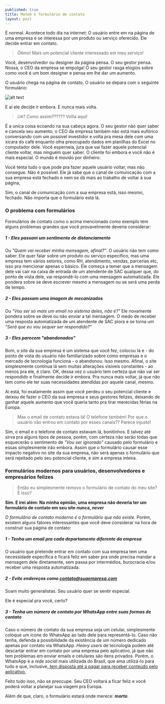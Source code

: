 ```yaml
---
published: true
title: Matem o formulário de contato
layout: post
---
```


É normal.  Acontece todo dia na internet: O usuário entre em na página de uma empresa e se interessa por um produto ou serviço oferecido. Ele decide entrar em contato.

> Ótimo! Mais um potencial cliente interessado em meu serviço!

Você, desenvolvedor ou designer da página pensa. O seu gestor pensa. Nossa, o CEO da empresa se empolga! O seu gestor rasga elogios sobre como você é um bom designer e pensa em lhe dar um aumento.

O usuário chega na página de contato. O usuário se depara com o seguinte formulário:

![alt text](http://puu.sh/mUHex/99e3045e02.png "O fanstasma do seu formulário")

E aí ele decide ir embora. E nunca mais volta.

> Ué? Como assim?????? Volta aqui!

É a unica coisa ecoando na sua cabeça agora. O seu gestor não quer saber e cancela seu aumento, o CEO da empresa também não está mais eufórico conversando com um possível investidor e volta pra mesa dele com uma xícara do café enquanto olha preocupado dados em planilhas do Excel no computador dele. Você esperneia, jura que vai fazer aquele potencial cliente voltar, mas ninguém quer saber. O cliente foi embora e você não é mais especial. O mundo é movido por dinheiro.

Você tenta tudo o que pode pra fazer aquele usuário voltar, mas não consegue. Não é possível. Ele já sabe que o canal de comunicação com a sua empresa está fechado e nem se dá mais ao trabalho de voltar à sua página,

Sim, o canal de comunicação com a sua empresa está, isso mesmo, fechado. Não importa que o formulário está lá.

### O problema com formulários

Formulários de contato como o acima mencionado como exemplo tem alguns problemas grandes que você provavelmente deveria considerar:

##### 1 - Eles passam um sentimento de distanciamento

Ou *"Quem vai receber minha mensagem, afinal?"*. O usuário não tem como saber. Ele quer falar sobre um produto ou serviço específico, mas uma empresa tem vários setores, como RH, atendimento, vendas, parcerias etc, isso pra mencionar apenas o básico. Ele começa a temer que a mensagem dele vai cair na caixa de entrada de um atendente de SAC qualquer que, do ponto de vista dele, vai respondê-lo com uma mensagem automatizada. Ele pondera sobre se deve escrever mesmo a mensagem ou se será uma perda de tempo.

##### 2 - Eles passam uma imagem de mecanizados

Ou *"Vou ser só mais um email no sistema deles, não é?"* Ele novamente pondera sobre se deve ou não enviar a tal mensagem. O medo de receber uma resposta automatizada de um atendente de SAC piora e se torna um *"Será que eu vou sequer ser respondido?"*

##### 3 - Eles parecem "abandonados"

Bom, o site da sua empresa é um sistema que você fez, colocou lá e - do ponto de vista do usuário não familiarizado sobre como empresas e o mercado de tecnologia funciona - o abandonou. Isso mesmo. Afinal, o site simplesmente continua lá sem muitas alterações visíveis constantes - ao menos pra ele, é claro. OK, dessa vez o usuário tem certeza que não vai ser respondido e finalmente decide ir embora. Pra nunca mais voltar, já que não tem como ele ter suas necessidades atendidas por aquele canal, mesmo.

Aí está, foi exatamente assim que você perdeu o seu potencial cliente e deixou de fazer o CEO da sua empresa e seus gestores felizes, deixando de ganhar aquele aumento que você queria tanto pra tirar merecidas férias na Europa.

> Mas o email de contato estava lá! O telefone também! Por que o usuário não entrou em contato por esses canais?? Parece injusto!

Sim, o email e o telefone de contato estavam lá, bonitinhos. E talvez até sirva pra alguns tipos de pessoa, porém, com certeza não serão todas que esquecerão o sentimento de *"Vou ser ignorado"* causado pelo formulário e essas simplesmente irão embora. Assim que o formulário causar esse impacto negativo no site  da sua empresa, não será apenas o formulário que será rejeitado pelo seu potencial cliente, e sim a empresa inteira.


### Formulários modernos para usuários, desenvolvedores e empresários felizes

> Então eu simplesmente removo o formulário de contato do meu site? É isso?

**Sim. E irei além: Na minha opinião, uma empresa não deveria ter um formulário de contato em seu site nunca, _never_**

*O formulário de contato moderno é o formulário que não existe*. Porém, existem alguns fatores interessantes que você deve considerar na hora de construir sua página de contato:


##### 1 - Tenha um email pra cada departamento diferente da empresa

O usuário que pretende entrar em contato com sua empresa tem uma necessidade específica e ficará feliz em saber pra onde precisa mandar a mensagem dele diretamente, sem passa por intermédios, burocracia e/ou receber uma resposta automatizada.

##### 2 - Evite endereços como contato@suaempresa.com

Soam muito generalistas. Seu usuário quer se sentir especial.

Ele é especial pra você, certo?

##### 3 - Tenha um número de contato por WhatsApp entre suas formas de contato

Caso o número de contato da sua empresa seja um celular, simplesmente coloque um ícone do WhatsApp ao lado dele para representá-lo. Caso não tenha, defenda a possibilidade da existência de um número dedicado apenas por contato via WhatsApp. *Heavy users* de tecnologia podem até descartar entrar em contato por uma empresa pelo aplicativo, já que não tem problemas em enviar emails e celulares são itens privados. Porém, o WhatsApp é a *rede social* mais utilizada do Brasil, que ama utilizá-lo para tudo e que, inclusive,[ tem disposta até a pagar para receber conteúdo pelo aplicativo.](https://youpix.com.br/o-whatsapp-a-classe-m%C3%A9dia-e-o-mundo-underground-do-conte%C3%BAdo-3b69e7cd5492#.qjdwakgqw)

Feito tudo isso, não se preocupe. Seu CEO voltará a ficar feliz e você poderá voltar a planejar sua viagem pra Europa.

Além de que, claro, o formulário estará onde merece: **_morto_**.
